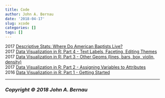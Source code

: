 ```yaml
---
title: Code
author: John A. Bernau
date: '2018-04-17'
slug: xcode
categories: []
tags: []
---
```


 
2017 [Descriptive Stats: Where Do American Baptists Live?](/code/baylor/)  
2017 [Data Visualization in R: Part 4 - Text Labels, Faceting, Editing Themes](/code/dataviz4/)  
2017 [Data Visualization in R: Part 3 - Other Geoms (lines, bars, box, violin, density)](/code/dataviz3/)  
2017 [Data Visualization in R: Part 2 - Assigning Variables to Attributes](/code/dataviz2/)  
2016 [Data Visualization in R: Part 1 - Getting Started](/code/dataviz1/)


___

### *Copyright &copy; 2018 John A. Bernau*